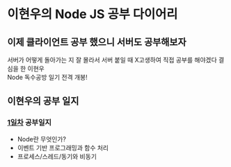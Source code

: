 # 이현우의 Node JS 공부 다이어리

## 이제 클라이언트 공부 했으니 서버도 공부해보자
서버가 어떻게 돌아가는 지 잘 몰라서 서버 붙일 때 X고생하여 직접 공부를 해야겠다 결심을 한 이현우</br> 
Node 독수공방 일기 전격 개봉!

## 이현우의 공부 일지
### [1일차](https://github.com/l2hyunwoo/NodeJS/blob/master/document/Chapter1.md) 공부일지
+ Node란 무엇인가?
+ 이벤트 기반 프로그래밍과 함수 처리
+ 프로세스/스레드/동기와 비동기
